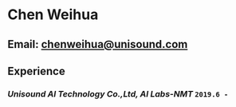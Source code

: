 
# Chen Weihua

## Email: chenweihua@unisound.com

## Experience

### *Unisound AI Technology Co.,Ltd, AI Labs-NMT* `2019.6 - ` <br>


<!-- ### Footer

Last updated: Juanary 2020 -->
